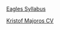 
[Eagles Syllabus](https://github.com/greenfox-academy/eagles-syllabus)

[Kristof Majoros CV](http://akmajoros.github.io)
